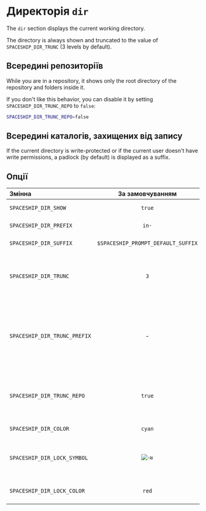 # Директорія `dir`

The `dir` section displays the current working directory.

The directory is always shown and truncated to the value of `SPACESHIP_DIR_TRUNC` (3 levels by default).

## Всередині репозиторіїв

While you are in a repository, it shows only the root directory of the repository and folders inside it.

If you don't like this behavior, you can disable it by setting `SPACESHIP_DIR_TRUNC_REPO` to `false`:

```zsh title=".zshrc"
SPACESHIP_DIR_TRUNC_REPO=false
```

## Всередині каталогів, захищених від запису

If the current directory is write-protected or if the current user doesn't have write permissions, a padlock (by default) is displayed as a suffix.

## Опції

| Змінна                       |          За замовчуванням          | Пояснення                                                                           |
|:---------------------------- |:----------------------------------:| ----------------------------------------------------------------------------------- |
| `SPACESHIP_DIR_SHOW`         |               `true`               | Показати секцію                                                                     |
| `SPACESHIP_DIR_PREFIX`       |               `in·`                | Префікс секції                                                                      |
| `SPACESHIP_DIR_SUFFIX`       | `$SPACESHIP_PROMPT_DEFAULT_SUFFIX` | Суфікс секції                                                                       |
| `SPACESHIP_DIR_TRUNC`        |                `3`                 | Number of folders of cwd to show in prompt, 0 to show all                           |
| `SPACESHIP_DIR_TRUNC_PREFIX` |                 -                  | Prefix before cwd when it's truncated. For example `…/` or `.../`, empty to disable |
| `SPACESHIP_DIR_TRUNC_REPO`   |               `true`               | While in `git` repo, show only root directory and folders inside it                 |
| `SPACESHIP_DIR_COLOR`        |               `cyan`               | Section's color                                                                     |
| `SPACESHIP_DIR_LOCK_SYMBOL`  |              ![·][1]              | The symbol displayed if directory is write-protected                                |
| `SPACESHIP_DIR_LOCK_COLOR`   |               `red`                | Color for the lock symbol                                                           |

<!-- References -->

[1]: https://user-images.githubusercontent.com/10276208/46248218-4af95d80-c434-11e8-8e25-595d792503f1.png
